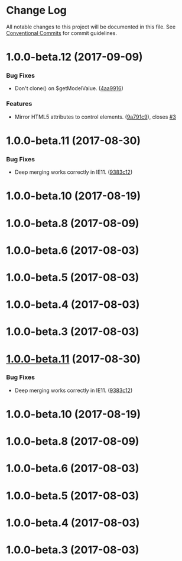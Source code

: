 # Change Log

All notable changes to this project will be documented in this file.
See [Conventional Commits](https://conventionalcommits.org) for commit guidelines.

<a name="1.0.0-beta.12"></a>
# 1.0.0-beta.12 (2017-09-09)


### Bug Fixes

* Don't clone() on $getModelValue. ([4aa9916](https://github.com/darkobits/formation/commit/4aa9916))


### Features

* Mirror HTML5 attributes to control elements. ([9a791c9](https://github.com/darkobits/formation/commit/9a791c9)), closes [#3](https://github.com/darkobits/formation/issues/3)



<a name="1.0.0-beta.11"></a>
# 1.0.0-beta.11 (2017-08-30)


### Bug Fixes

* Deep merging works correctly in IE11. ([9383c12](https://github.com/darkobits/formation/commit/9383c12))



<a name="1.0.0-beta.10"></a>
# 1.0.0-beta.10 (2017-08-19)



<a name="1.0.0-beta.8"></a>
# 1.0.0-beta.8 (2017-08-09)



<a name="1.0.0-beta.6"></a>
# 1.0.0-beta.6 (2017-08-03)



<a name="1.0.0-beta.5"></a>
# 1.0.0-beta.5 (2017-08-03)



<a name="1.0.0-beta.4"></a>
# 1.0.0-beta.4 (2017-08-03)



<a name="1.0.0-beta.3"></a>
# 1.0.0-beta.3 (2017-08-03)




<a name="1.0.0-beta.11"></a>
# [1.0.0-beta.11](https://github.com/darkobits/formation/compare/v1.0.0-beta.10...v1.0.0-beta.11) (2017-08-30)


### Bug Fixes

* Deep merging works correctly in IE11. ([9383c12](https://github.com/darkobits/formation/commit/9383c12))




<a name="1.0.0-beta.10"></a>
# 1.0.0-beta.10 (2017-08-19)



<a name="1.0.0-beta.8"></a>
# 1.0.0-beta.8 (2017-08-09)



<a name="1.0.0-beta.6"></a>
# 1.0.0-beta.6 (2017-08-03)



<a name="1.0.0-beta.5"></a>
# 1.0.0-beta.5 (2017-08-03)



<a name="1.0.0-beta.4"></a>
# 1.0.0-beta.4 (2017-08-03)



<a name="1.0.0-beta.3"></a>
# 1.0.0-beta.3 (2017-08-03)
